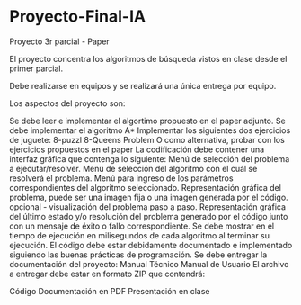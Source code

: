 # Proyecto-Final-IA
Proyecto 3r parcial - Paper

El proyecto concentra los algoritmos de búsqueda vistos en clase desde el primer parcial.

Debe realizarse en equipos y se realizará una única entrega por equipo.

Los aspectos del proyecto son:

Se debe leer e implementar el algortimo propuesto en el paper adjunto.
Se debe implementar el algoritmo A*
Implementar los siguientes dos ejercicios de juguete:
8-puzzl
8-Queens Problem
O como alternativa, probar con los ejercicios propuestos en el paper
La codificación debe contener una interfaz gráfica que contenga lo siguiente:
Menú de selección del problema a ejecutar/resolver.
Menú de selección del algoritmo con el cuál se resolverá el problema.
Menú para ingreso de los parámetros correspondientes del algoritmo seleccionado.
Representación gráfica del problema, puede ser una imagen fija o una imagen generada por el código.
opcional - visualización del problema paso a paso.
Representación gráfica del último estado y/o resolución del problema generado por el código junto con un mensaje de éxito o fallo correspondiente.
Se debe mostrar en el tiempo de ejecución en milisegundos de cada algoritmo al terminar su ejecución.
El código debe estar debidamente documentado e implementado siguiendo las buenas prácticas de programación.
Se debe entregar la documentación del proyecto:
Manual Técnico
Manual de Usuario
El archivo a entregar debe estar en formato ZIP que contendrá:

Código
Documentación en PDF
Presentación en clase
